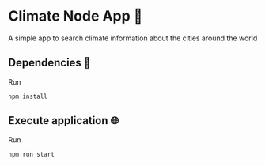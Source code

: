 # Climate Node App :pushpin:
A simple app to search climate information about the cities around the world

## Dependencies :truck:
Run
```
npm install
```

## Execute application :globe_with_meridians:
Run
```
npm run start
```